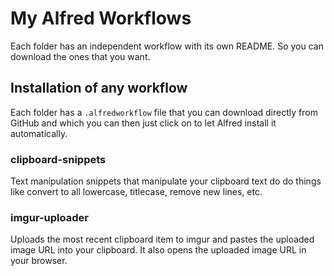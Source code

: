 # My Alfred Workflows

Each folder has an independent workflow with its own README. 
So you can download the ones that you want.

## Installation of any workflow
Each folder has a `.alfredworkflow` file that you can download directly from GitHub and which you can then just click on to let Alfred install it automatically.

### clipboard-snippets
Text manipulation snippets that manipulate your clipboard text do do things like convert to all lowercase, titlecase, remove new lines, etc.

### imgur-uploader 
Uploads the most recent clipboard item to imgur and pastes the uploaded image URL into your clipboard. It also opens the uploaded image URL in your browser.
